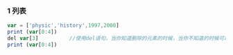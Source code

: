 ### 1 列表
```javascript
var = ['physic','history',1997,2000]
print (var[0:4])
del var[3]          //使用del语句，当你知道删除的元素的时候，当你不知道的时候可以使用reomove(后面将涉及到)
print (var[0:4])
```

#### 
